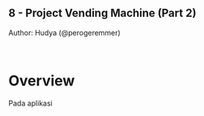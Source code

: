 8 - Project Vending Machine (Part 2)
---

Author: Hudya (@perogeremmer)

<br />

# Overview

Pada aplikasi 